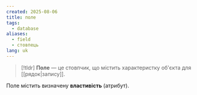 ```yaml
---
created: 2025-08-06
title: поле
tags:
  - database
aliases:
  - field
  - стовпець
lang: uk
---
```

> [!tldr]
> **Поле** — це стовпчик, що містить характеристку об'єкта для [[рядок|запису]].

Поле містить визначену **властивість** (атрибут).